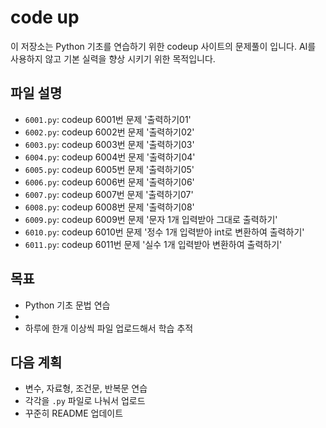 # code up 

이 저장소는 Python 기초를 연습하기 위한 codeup 사이트의 문제풀이 입니다.
AI를 사용하지 않고 기본 실력을 향상 시키기 위한 목적입니다.

## 파일 설명
- `6001.py`: codeup 6001번 문제 '출력하기01'
- `6002.py`: codeup 6002번 문제 '출력하기02'
- `6003.py`: codeup 6003번 문제 '출력하기03'
- `6004.py`: codeup 6004번 문제 '출력하기04'
- `6005.py`: codeup 6005번 문제 '출력하기05'
- `6006.py`: codeup 6006번 문제 '출력하기06'
- `6007.py`: codeup 6007번 문제 '출력하기07'
- `6008.py`: codeup 6008번 문제 '출력하기08'
- `6009.py`: codeup 6009번 문제 '문자 1개 입력받아 그대로 출력하기'
- `6010.py`: codeup 6010번 문제 '정수 1개 입력받아 int로 변환하여 출력하기'
- `6011.py`: codeup 6011번 문제 '실수 1개 입력받아 변환하여 출력하기'

## 목표
- Python 기초 문법 연습
- 
- 하루에 한개 이상씩 파일 업로드해서 학습 추적

## 다음 계획
- 변수, 자료형, 조건문, 반복문 연습
- 각각을 `.py` 파일로 나눠서 업로드
- 꾸준히 README 업데이트